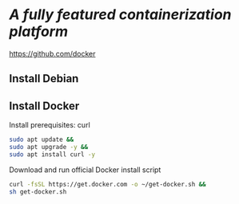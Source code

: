 # *A fully featured containerization platform*
https://github.com/docker
## Install Debian
## Install Docker
Install prerequisites: curl
```sh
sudo apt update && 
sudo apt upgrade -y && 
sudo apt install curl -y
```
Download and run official Docker install script
```sh
curl -fsSL https://get.docker.com -o ~/get-docker.sh &&
sh get-docker.sh
```
